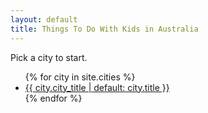 ```yaml
---
layout: default
title: Things To Do With Kids in Australia
---
```

Pick a city to start.
<ul class="city-grid">
{% for city in site.cities %}
  <li><a href="{{ city.url | relative_url }}">{{ city.city_title | default: city.title }}</a></li>
{% endfor %}
</ul>


